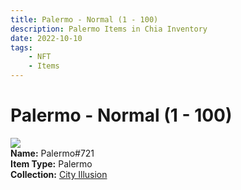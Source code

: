 ```yaml
---
title: Palermo - Normal (1 - 100)
description: Palermo Items in Chia Inventory
date: 2022-10-10
tags:
    - NFT
    - Items
---
```


# Palermo - Normal (1 - 100)
<div class="item_thumbnail">
<img loading="lazy" src="https://zqco6bh24xckgqfkkqn3zi4dbhvjkwrciu5rhxnxouucwyasse.arweave.net/zATvBPrlxK-NAqlQbvKODCeqVWiJFOxPdt3UoK2ASkQ"><br/>
<div><strong>Name:</strong> Palermo#721</div>
<div><strong>Item Type:</strong> Palermo</div>
<div><strong>Collection:</strong> <a href="https://www.spacescan.io/xch/nft/collection/col1lend2dcn558km4wcwta4xnkfv3xpcmlp9kyt0m909emvfxechlyqdl5ndg">City Illusion</a></div>
</div>

